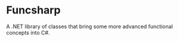 Funcsharp
=========

A .NET library of classes that bring some more advanced functional concepts into C#.
